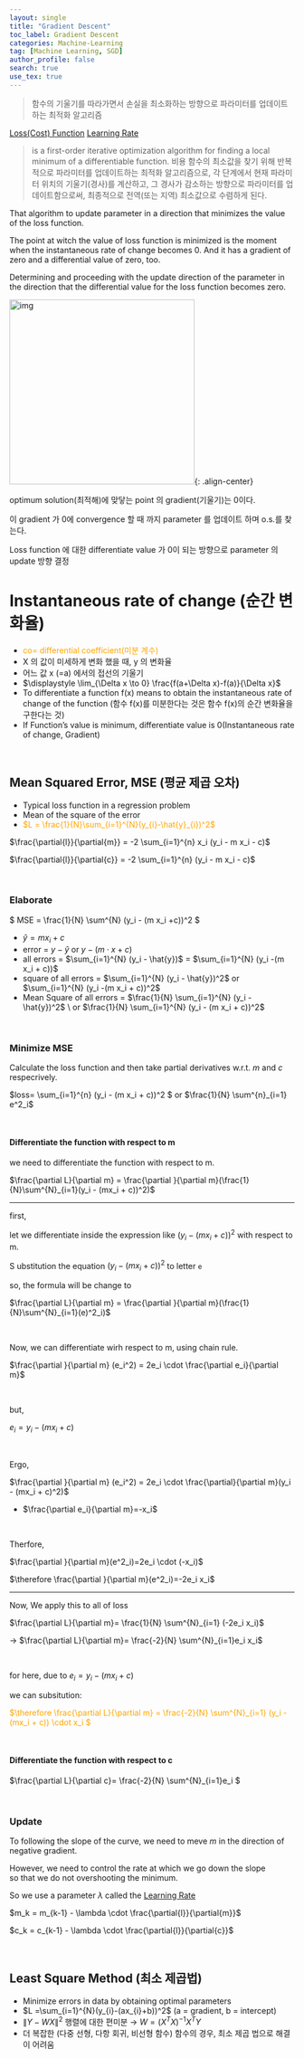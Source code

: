```yaml
---
layout: single
title: "Gradient Descent"
toc_label: Gradient Descent
categories: Machine-Learning
tag: [Machine Learning, SGD]
author_profile: false
search: true
use_tex: true
---
```


> 함수의 기울기를 따라가면서 손실을 최소화하는 방향으로 파라미터를 업데이트하는 최적화 알고리즘

[Loss(Cost) Function]({{site.url}}/deep-learning/loss-function)
[Learning Rate]({{site.url}}/machine-learning/learning-rate)
 
> is a first-order iterative optimization algorithm for finding a local minimum of a differentiable function.
> 비용 함수의 최소값을 찾기 위해 반복적으로 파라미터를 업데이트하는 최적화 알고리즘으로, 각 단계에서 현재 파라미터 위치의 기울기(경사)를 계산하고, 그 경사가 감소하는 방향으로 파라미터를 업데이트함으로써, 최종적으로 전역(또는 지역) 최소값으로 수렴하게 된다.

That algorithm to update parameter in a direction that minimizes the value of the loss function.

The point at witch the value of loss function is minimized is the moment when the instantaneous rate of change becomes 0. And it has a gradient of zero and a differential value of zero, too.

Determining and proceeding with the update direction of the parameter in the direction that the differential value for the loss function becomes zero.

<img width="327" alt="img" src="https://github.com/woo-kyu/woo-kyu.github.io/assets/102133610/4313e257-42b5-452d-94f7-5c353f1eeed6">{: .align-center}

optimum solution(최적해)에 맞닿는 point 의 gradient(기울기)는 0이다.

이 gradient 가 0에 convergence 할 때 까지 parameter 를 업데이트 하며 o.s.를 찾는다.

Loss function 에 대한 differentiate value 가 0이 되는 방향으로 parameter 의  update 방향 결정


# Instantaneous rate of change (순간 변화율)

- <span style="color:orange">co= differential coefficient(미분 계수)
- X 의 값이 미세하게 변화 했을 때, y 의 변화율
- 어느 값 x (=a) 에서의 접선의 기울기
- $\displaystyle \lim_{\Delta x \to 0} \frac{f(a+\Delta x)-f(a)}{\Delta x}$
- To differentiate a function f(x) means to obtain the instantaneous rate of change of the function (함수 f(x)를 미분한다는 것은 함수 f(x)의 순간 변화율을 구한다는 것)
- If Function’s value is minimum, differentiate value is 0(Instantaneous rate of change, Gradient)

<br>

## Mean Squared Error, MSE (평균 제곱 오차)

- Typical loss function in a regression problem
- Mean of the square of the error
- <span style="color:orange">$L = \frac{1}{N}\sum_{i=1}^{N}(y_{i}-\hat{y}_{i})^2$


$\frac{\partial{l}}{\partial{m}} = -2 \sum_{i=1}^{n} x_i (y_i - m x_i - c)$

$\frac{\partial{l}}{\partial{c}} = -2 \sum_{i=1}^{n} (y_i - m x_i - c)$

<br>

### Elaborate

$ MSE = \frac{1}{N} \sum^{N} (y_i - (m x_i +c))^2 $

- $\hat{y} = m x_i + c$
- error = $y - \hat{y}$ or $y - (m \cdot x + c)$
- all errors = $\sum_{i=1}^{N} (y_i - \hat{y})$ = $\sum_{i=1}^{N} (y_i -(m x_i + c))$
- square of all errors = $\sum_{i=1}^{N} (y_i - \hat{y})^2$ or $\sum_{i=1}^{N} (y_i -(m x_i + c))^2$
- Mean Square of all errors = $\frac{1}{N} \sum_{i=1}^{N}  (y_i - \hat{y})^2$ \ or  $\frac{1}{N} \sum_{i=1}^{N}  (y_i - (m x_i + c))^2$





<br>

### Minimize MSE

Calculate the loss function and then take partial derivatives w.r.t. $m$ and $c$ respecrively.

$loss= \sum_{i=1}^{n} (y_i - (m x_i + c))^2 $ or $\frac{1}{N} \sum^{n}_{i=1} e^2_i$

<br>

#### Differentiate the function with respect to m


we need to differentiate the function with respect to m.

$\frac{\partial L}{\partial m} = \frac{\partial }{\partial m}(\frac{1}{N}\sum^{N}_{i=1}(y_i - (mx_i + c))^2)$

---

first,

let we differentiate inside the expression like $(y_i - (mx_i + c))^2$ with respect to m.


S ubstitution the equation $(y_i - (mx_i + c))^2$ to letter `e`

so, the formula will be change to

$\frac{\partial L}{\partial m} = \frac{\partial }{\partial m}(\frac{1}{N}\sum^{N}_{i=1}(e)^2_i)$

<br>

Now, we can differentiate wirh respect to m, using chain rule.

$\frac{\partial }{\partial m} (e_i^2) = 2e_i \cdot \frac{\partial e_i}{\partial m}$

<br>

but, 

$e_i = y_i -(m x_i +c)$

<br>

Ergo,

$\frac{\partial }{\partial m} (e_i^2) = 2e_i \cdot \frac{\partial}{\partial m}(y_i - (mx_i + c)^2)$

- $\frac{\partial e_i}{\partial m}=-x_i$

<br>

Therfore,

$\frac{\partial }{\partial m}(e^2_i)=2e_i \cdot (-x_i)$

$\therefore  \frac{\partial }{\partial m}(e^2_i)=-2e_i x_i$

---

Now, We apply this to all of loss

$\frac{\partial L}{\partial m}= \frac{1}{N} \sum^{N}_{i=1} (-2e_i x_i)$

-> $\frac{\partial L}{\partial m}= \frac{-2}{N} \sum^{N}_{i=1}e_i x_i$



<br>

for here, due to $e_i = y_i - (mx_i + c)$

we can subsitution:

<span style='color:orange'> $\therefore \frac{\partial L}{\partial m} = \frac{-2}{N} \sum^{N}_{i=1} (y_i - (mx_i + c)) \cdot x_i $ </span>

<br>

#### Differentiate the function with respect to c

$\frac{\partial L}{\partial c}= \frac{-2}{N} \sum^{N}_{i=1}e_i $

<Br>

### Update

To following the slope of the curve, we need to meve $m$ in the direction of negative gradient.

However, we need to control the rate at which we go down the slope \
so that we do not overshooting the minimum.

So we use a parameter $\lambda$ called the [Learning Rate]({{site.url}}/machine-learning/learning-rate)


$m_k = m_{k-1} - \lambda \cdot \frac{\partial{l}}{\partial{m}}$



$c_k = c_{k-1} - \lambda \cdot \frac{\partial{l}}{\partial{c}}$



<br>

## Least Square Method (최소 제곱법)

- Minimize errors in data by obtaining optimal parameters
- $L =\sum_{i=1}^{N}(y_{i}-(ax_{i}+b))^2$ (a = gradient, b = intercept)
- $\left\|Y -WX \right\|^2$ 행렬에 대한 편미분 →  $W = (X^{T}X)^{-1}X^{T}Y$
- 더 복잡한 (다중 선형, 다항 회귀, 비선형 함수) 함수의 경우, 최소 제곱 법으로 해결이 어려움



